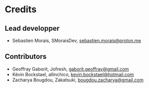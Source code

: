 # Credits

## Lead developper

- Sebastien Morais, SMoraisDev, sebastien.morais@proton.me

## Contributors

- Geoffray Gaborit, Jofresh, gaborit.geoffray@gmail.com
- Kévin Bockstael, allinchico, kevin.bockstael@hotmail.com
- Zacharya Bougdou, Zakatsuki, bougdou.zacharya@gmail.com